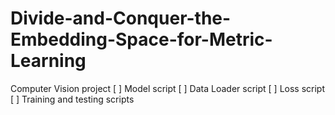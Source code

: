 # Divide-and-Conquer-the-Embedding-Space-for-Metric-Learning
Computer Vision project
[ ] Model script
[ ] Data Loader script
[ ] Loss script
[ ] Training and testing scripts
